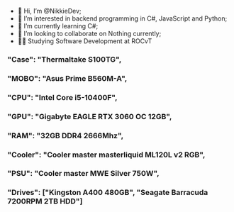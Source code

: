 - 👋 Hi, I’m @NikkieDev;
- 👀 I’m interested in backend programming in C#, JavaScript and Python;
- 🌱 I’m currently learning C#;
- 💞️ I’m looking to collaborate on Nothing currently;
- 👩‍🎓 Studying Software Development at ROCvT


### "Case": "Thermaltake S100TG",
### "MOBO": "Asus Prime B560M-A",
### "CPU": "Intel Core i5-10400F",
### "GPU": "Gigabyte EAGLE RTX 3060 OC 12GB",
### "RAM": "32GB DDR4 2666Mhz",
### "Cooler": "Cooler master masterliquid ML120L v2 RGB",
### "PSU": "Cooler master MWE Silver 750W",
### "Drives": ["Kingston A400 480GB", "Seagate Barracuda 7200RPM 2TB HDD"]
